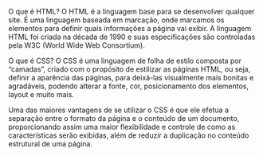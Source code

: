 O que é HTML?
O HTML é a linguagem base para se desenvolver qualquer site. É uma linguagem baseada em marcação, onde marcamos os elementos para definir quais informações a página vai exibir. A linguagem HTML foi criada na década de 1990 e suas especificações são controladas pela W3C (World Wide Web Consortium).

O que é CSS?
O CSS é uma linguagem de folha de estilo composta por “camadas”, criado com o propósito de estilizar as páginas HTML, ou seja, definir a aparência das páginas, para deixá-las visualmente mais bonitas e agradáveis, podendo alterar a fonte, cor, posicionamento dos elementos, layout e muito mais.

Uma das maiores vantagens de se utilizar o CSS é que ele efetua a separação entre o formato da página e o conteúdo de um documento, proporcionando assim uma maior flexibilidade e controle de como as características serão exibidas, além de reduzir a duplicação no conteúdo estrutural de uma página.


